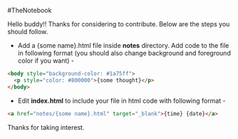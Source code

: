#TheNotebook

Hello buddy!! Thanks for considering to contribute. Below are the steps you should follow.

* Add a {some name}.html file inside **notes** directory. Add code to the file in following format (you should also change background and foreground color if you want) -
```html
<body style="background-color: #1a75ff">
  <p style="color: #800000">{some thought}</p>
</body>
```

* Edit **index.html** to include your file in html code with following format - 
```html
<a href="notes/{some name}.html" target="_blank">{time} {date}</a>
```

Thanks for taking interest.
